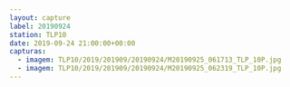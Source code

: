 ```yaml
---
layout: capture
label: 20190924
station: TLP10
date: 2019-09-24 21:00:00+00:00
capturas:
  - imagem: TLP10/2019/201909/20190924/M20190925_061713_TLP_10P.jpg
  - imagem: TLP10/2019/201909/20190924/M20190925_062319_TLP_10P.jpg
---
```

